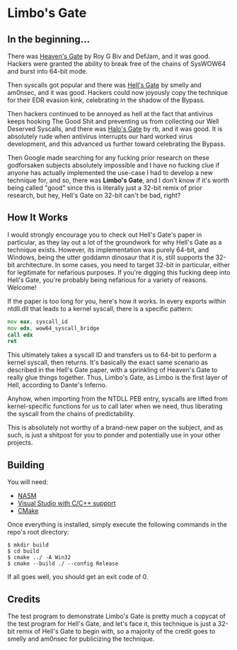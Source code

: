 # Limbo's Gate

## In the beginning...

There was [Heaven's Gate](https://amethyst.systems/zines/valhalla/Valhalla%20%231/articles/HEAVEN.TXT) by Roy G Biv and DefJam, and it was good.
Hackers were granted the ability to break free of the chains of SysWOW64 and burst into 64-bit mode.

Then syscalls got popular and there was [Hell's Gate](https://github.com/am0nsec/HellsGate) by smelly and am0nsec, and it was good. Hackers could now
joyously copy the technique for their EDR evasion kink, celebrating in the shadow of the Bypass.

Then hackers continued to be annoyed as hell at the fact that antivirus keeps hooking The Good Shit and preventing us from collecting our Well 
Deserved Syscalls, and there was [Halo's Gate](https://blog.sektor7.net/#!res/2021/halosgate.md) by rb, and it was good. It is absolutely rude when
antivirus interrupts our hard worked virus development, and this advanced us further toward celebrating the Bypass.

Then Google made searching for any fucking prior research on these godforsaken subjects absolutely impossible and I have no fucking clue if
anyone has actually implemented the use-case I had to develop a new technique for, and so, there was **Limbo's Gate**, and I don't know if it's
worth being called "good" since this is literally just a 32-bit remix of prior research, but hey, Hell's Gate on 32-bit can't be bad, right?

## How It Works

I would strongly encourage you to check out Hell's Gate's paper in particular, as they lay out a lot of the groundwork for why Hell's Gate as a
technique exists. However, its implementation was purely 64-bit, and Windows, being the utter goddamn dinosaur that it is, still supports the
32-bit architecture. In some cases, you need to target 32-bit in particular, either for legitimate for nefarious purposes. If you're digging this
fucking deep into Hell's Gate, you're probably being nefarious for a variety of reasons. Welcome!

If the paper is too long for you, here's how it works. In every exports within ntdll.dll that leads to a kernel syscall, there is a specific
pattern:

```asm
mov eax, syscall_id
mov edx, wow64_syscall_bridge
call edx
ret
```

This ultimately takes a syscall ID and transfers us to 64-bit to perform a kernel syscall, then returns. It's basically the exact same
scenario as described in the Hell's Gate paper, with a sprinkling of Heaven's Gate to really glue things together. Thus, Limbo's Gate,
as Limbo is the first layer of Hell, according to Dante's Inferno.

Anyhow, when importing from the NTDLL PEB entry, syscalls are lifted from kernel-specific functions for us to call later when we need,
thus liberating the syscall from the chains of predictability.

This is absolutely not worthy of a brand-new paper on the subject, and as such, is just a shitpost for you to ponder and potentially use
in your other projects.

## Building

You will need:

* [NASM](https://nasm.us/)
* [Visual Studio with C/C++ support](https://visualstudio.microsoft.com/)
* [CMake](https://cmake.org)

Once everything is installed, simply execute the following commands in the repo's root directory:

```
$ mkdir build
$ cd build
$ cmake ../ -A Win32
$ cmake --build ./ --config Release
```

If all goes well, you should get an exit code of 0.

## Credits

The test program to demonstrate Limbo's Gate is pretty much a copycat of the test program for Hell's Gate, and let's face it, this technique is just a 32-bit remix
of Hell's Gate to begin with, so a majority of the credit goes to smelly and am0nsec for publicizing the technique.
